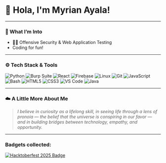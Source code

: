 # 👋 Hola, I'm Myrian Ayala!   
---
### 🧠 What I’m Into  
- 🕵️‍♀️ Offensive Security & Web Application Testing
- Coding for fun!
---
### ⚙️ Tech Stack & Tools  
![Python](https://img.shields.io/badge/-Python-05122A?style=flat&logo=Python)
![Burp Suite](https://img.shields.io/badge/-Burp_Suite-05122A?style=flat&logo=PortSwigger)
![React](https://img.shields.io/badge/-React-05122A?style=flat&logo=React)
![Firebase](https://img.shields.io/badge/-Firebase-05122A?style=flat&logo=Firebase)
![Linux](https://img.shields.io/badge/-Linux-05122A?style=flat&logo=Linux)
![Git](https://img.shields.io/badge/-Git-05122A?style=flat&logo=Git)
![JavaScript](https://img.shields.io/badge/-JavaScript-05122A?style=flat&logo=JavaScript)
![Bash](https://img.shields.io/badge/-Bash-05122A?style=flat&logo=GNU-Bash)
![HTML5](https://img.shields.io/badge/-HTML5-05122A?style=flat&logo=HTML5)
![CSS3](https://img.shields.io/badge/-CSS3-05122A?style=flat&logo=CSS3)
![VS Code](https://img.shields.io/badge/-VS_Code-05122A?style=flat&logo=Visual-Studio-Code)
![Java](https://img.shields.io/badge/-Java-05122A?style=flat&logo=Java)

---

### ☁️ A Little More About Me  
> *I believe in curiosity as a lifelong skill, in seeing life through a lens of pronoia — the belief that the universe is conspiring in our favor — and in building bridges between technology, empathy, and opportunity.*

---
### Badgets collected:

[![Hacktoberfest 2025 Badge](https://www.holopin.io/hacktoberfest2025/userbadge/cmgvjohw2000li604f20xtwoj)](https://www.holopin.io/@myrianayala)


